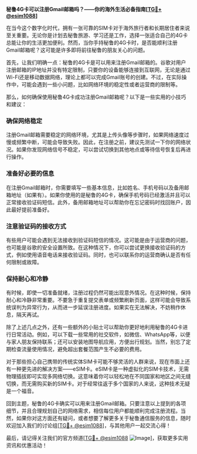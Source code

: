 **秘鲁4G卡可以注册Gmail邮箱吗？——你的海外生活必备指南[[TG💪+ @esim1088](https://t.me/s/esim1088)]**

在当今这个数字化时代，拥有一张可靠的SIM卡对于海外旅行者和长期居住者来说至关重要。无论你是计划去秘鲁旅游、学习还是工作，选择一张适合自己的4G卡总能让你的生活更加便利。然而，当你手持秘鲁的4G卡时，是否能顺利注册Gmail邮箱呢？这可能是许多即将前往秘鲁的朋友关心的问题。

首先，让我们明确一点：秘鲁的4G卡是可以用来注册Gmail邮箱的。谷歌对用户注册邮箱的IP地址并没有特定限制，只要你的设备能够连接到互联网，无论是通过Wi-Fi还是移动数据网络，理论上都可以完成Gmail账号的创建。不过，在实际操作中，可能会遇到一些小问题，比如网络环境的稳定性或者运营商的限制等。

那么，如何确保使用秘鲁4G卡成功注册Gmail邮箱呢？以下是一些实用的小技巧和建议：

### 确保网络稳定

注册Gmail邮箱需要稳定的网络环境，尤其是上传头像等步骤时，如果网络速度过慢或频繁中断，可能会导致失败。因此，在注册之前，建议先测试一下你的网络状况。如果你发现网络信号不稳定，可以尝试切换到其他地点或等待信号恢复后再进行操作。

### 准备好必要的信息

在注册Gmail邮箱时，你需要填写一些基本信息，比如姓名、手机号码以及备用邮箱地址（如果有）。如果你使用的是秘鲁的4G卡，确保手机号码已经激活并且可以正常接收验证码短信。此外，备用邮箱地址可以帮助你在忘记密码时找回账户，因此最好提前准备好。

### 注意验证码的接收方式

有些用户可能会遇到无法接收到验证码短信的情况。这可能是由于运营商的问题，也可能是谷歌的安全设置所致。在这种情况下，你可以尝试更换接收验证码的方式，例如使用语音电话来接收验证码。同时，也可以联系你的运营商确认是否有任何限制或故障。

### 保持耐心和冷静

有时候，即使一切准备就绪，注册过程仍然可能出现意外情况。在这种时候，保持耐心和冷静非常重要。不要急于重复提交表单或频繁刷新页面，这样可能会导致系统误判为异常行为，从而进一步延误注册进度。如果实在无法解决，不妨稍作休息，隔天再试。

除了上述几点之外，还有一些额外的小贴士可以帮助你更好地利用秘鲁的4G卡进行日常活动。例如，可以下载一些常用的社交软件，如微信、WhatsApp等，以便与家人朋友保持联系；还可以安装地图导航应用，方便出行规划。当然，别忘了定期检查流量使用情况，避免超出套餐范围产生不必要的费用。

对于那些担心自己携带的传统实体SIM卡可能不够灵活的人群来说，现在市面上还有一种更先进的解决方案——eSIM卡。eSIM卡是一种虚拟化的SIM卡技术，无需物理插拔即可实现多网络切换。这意味着你可以轻松地在不同国家和地区之间无缝切换，而无需购买新的SIM卡。对于经常往返于多个国家的人来说，这种技术无疑是一个福音。

回到主题，秘鲁的4G卡确实可以用来注册Gmail邮箱。只要注意以上提到的各项细节，并且合理规划自己的网络需求，相信每位用户都能顺利完成注册流程。当然，如果你对这方面还有疑问，或者想要了解更多关于秘鲁通信服务的信息，随时欢迎加入我们的讨论组[[TG💪+ @esim1088](https://t.me/s/esim1088)]，与其他用户一起交流心得！

最后，请记得关注我们的官方频道[[TG💪+ @esim1088](https://t.me/s/esim1088) ![Image](https://i.postimg.cc/4NQfJmqS/Snipaste-2025-05-13-00-14-12.png)]，获取更多实用资讯和优惠活动！